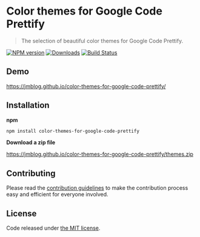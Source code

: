 # Color themes for Google Code Prettify

> The selection of beautiful color themes for Google Code Prettify.

[![NPM version][npm-image]][npm-url] [![Downloads][downloads-image]][npm-url] [![Build Status][travis-image]][travis-url]


## Demo

https://jmblog.github.io/color-themes-for-google-code-prettify/

## Installation

**npm**

```sh
npm install color-themes-for-google-code-prettify
```

**Download a zip file**

https://jmblog.github.io/color-themes-for-google-code-prettify/themes.zip

## Contributing

Please read the [contribution guidelines](CONTRIBUTING.md) to make the contribution process easy and efficient for everyone involved.

## License
Code released under [the MIT license](http://jmblog.mit-license.org/).

[npm-url]: https://npmjs.org/package/color-themes-for-google-code-prettify
[downloads-image]: http://img.shields.io/npm/dm/color-themes-for-google-code-prettify.svg
[npm-image]: http://img.shields.io/npm/v/color-themes-for-google-code-prettify.svg
[travis-url]: https://travis-ci.org/jmblog/color-themes-for-google-code-prettify
[travis-image]: http://img.shields.io/travis/jmblog/color-themes-for-google-code-prettify.svg

